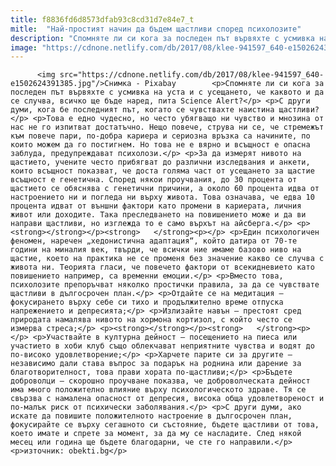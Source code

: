 ```yaml
---
title: f8836fd6d8573dfab93c8cd31d7e84e7_t
mitle:  "Най-простият начин да бъдем щастливи според психолозите"
description: "Спомняте ли си кога за последен път вървяхте с усмивка на уста и с усещането, че каквото и да се случва, всичко ще бъде наред, пита Science Alert? С други думи, кога бе последният път, когато се чувствахте наистина щастливи? Това е едно чудесно, но често убягващо ни чувство и мнозина от нас не го …"
image: "https://cdnone.netlify.com/db/2017/08/klee-941597_640-e1502624391385.jpg"
---
```


          <img src="https://cdnone.netlify.com/db/2017/08/klee-941597_640-e1502624391385.jpg"/>Снимка - Pixabay        <p>Спомняте ли си кога за последен път вървяхте с усмивка на уста и с усещането, че каквото и да се случва, всичко ще бъде наред, пита Science Alert?</p> <p>С други думи, кога бе последният път, когато се чувствахте наистина щастливи?</p> <p>Това е едно чудесно, но често убягващо ни чувство и мнозина от нас не го изпитват достатъчно. Нещо повече, струва ни се, че стремежът към повече пари, по-добра кариера и сериозна връзка са начините, по които можем да го постигнем. Но това не е вярно и всъщност е опасна заблуда, предупреждават психолози.</p> <p>За да измерят нивото на щастието, учените често прибягват до различни изследвания и анкети, които всъщност показват, че доста голяма част от усещането за щастие всъщност е генетична. Според някои проучвания, до 30 процента от щастието се обяснява с генетични причини, а около 60 процента идва от настроението ни и погледа ни върху живота. Това означава, че едва 10 процента идват от външни фактори като промени в кариерата, личния живот или доходите. Така преследването на повишението може и да ви направи щастливи, но изглежда то е само върхът на айсберга.</p> <p><strong></strong></p><strong>   </strong><p></p> <p>Един психологичен феномен, наречен „хедонистична адаптация“, който датира от 70-те години на миналия век, твърди, че всички ние имаме базово ниво на щастие, което на практика не се променя без значение какво се случва с живота ни. Теорията гласи, че повечето фактори от всекидневието като повишението например, са временни емоции.</p> <p>Вместо това, психолозите препоръчват няколко простички правила, за да се чувствате щастливи в дългосрочен план.</p> <p>Отдайте се на медитация – фокусирането върху себе си тихо и продължително време отпуска напрежението и депресията;</p> <p>Излизайте навън – престоят сред природата намалява нивото на хормона кортизол, с който често се измерва стреса;</p> <p><strong></strong></p><strong>   </strong><p></p> <p>Участвайте в културна дейност – посещението на пиеса или участието в хоби клуб също облекчават неприятните чувства и водят до по-високо удовлетворение;</p> <p>Харчете парите си за другите – независимо дали става въпрос за подарък на роднина или дарение за благотворителност, това прави хората по-щастливи;</p> <p>Бъдете доброволци – скорошно проучване показва, че доброволческата дейност има много положително влияние върху психологическото здраве. Тя се свързва с намалена опасност от депресия, висока обща удовлетвореност и по-малък риск от психически заболявания.</p> <p>С други думи, ако искате да повишите положителното настроение в дългосрочен план, фокусирайте се върху сегашното си състояние, бъдете щастливи от това, което имате и спрете за момент, за да му се насладите. След някой месец или година ще бъдете благодарни, че сте го направили.</p> <p>източник: obekti.bg</p>        